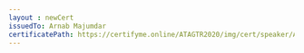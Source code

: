 ```yaml
--- 
layout : newCert 
issuedTo: Arnab Majumdar
certificatePath: https://certifyme.online/ATAGTR2020/img/cert/speaker/ArnabMajumdar_1d73e.png
--- 
```

